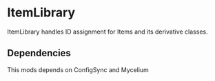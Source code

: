 # ItemLibrary
ItemLibrary handles ID assignment for Items and its derivative classes. 

## Dependencies
This mods depends on ConfigSync and Mycelium
